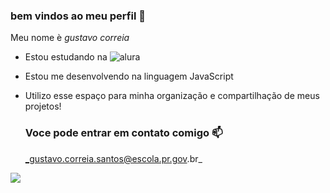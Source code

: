 ### bem vindos ao meu perfil 🤝

Meu nome è _gustavo correia_

- Estou estudando na ![alura](https://www.alura.com.br)
- Estou me desenvolvendo na linguagem JavaScript
- Utilizo esse espaço para minha organização e compartilhação de meus projetos!

  ### Voce pode entrar em contato comigo 📫
  
  _gustavo.correia.santos@escola.pr.gov.br_

![](https://media.tenor.com/mCiM7CmGGI4AAAAC/naruto.gif)
  

